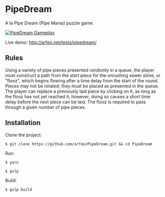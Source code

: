 # PipeDream

A la Pipe Dream (Pipe Mania) puzzle game.

[![PipeDream Gameplay](http://arfeo.net/static/pipedream/cover.png)](https://youtu.be/K1YZK74eRvI "PipeDream Gameplay")

Live demo: http://arfeo.net/tests/pipedream/

## Rules

Using a variety of pipe pieces presented randomly in a queue, the player must construct a path from the start piece for the onrushing sewer slime, or "flooz", which begins flowing after a time delay from the start of the round. Pieces may not be rotated; they must be placed as presented in the queue. The player can replace a previously laid piece by clicking on it, as long as the flooz has not yet reached it; however, doing so causes a short time delay before the next piece can be laid. The flooz is required to pass through a given number of pipe pieces.

## Installation

Clone the project:

```
$ git clone https://github.com/arfeo/PipeDream.git && cd PipeDream
```

Run:

```
$ yarn
```

```
$ gulp
```

Build:

```
$ gulp build
```
